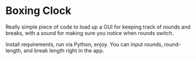 # Boxing Clock

Really simple piece of code to load up a GUI for keeping track of rounds and breaks, with a sound for making sure you notice when rounds switch.

Install requirements, run via Python, enjoy. You can input rounds, round-length, and break length right in the app.